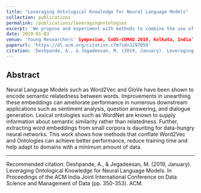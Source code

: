 ```yaml
---
title: "Leveraging Ontological Knowledge for Neural Language Models"
collection: publications
permalink: /publications/leveragingontologies
excerpt: 'We propose and experiment with methods to combine the use of ontologies and function approximaters. We pose the methods as a type of data-knowledge trade-pff and achieve superior performance on muliple tasks'
date: 2019-01-03
venue: 'Young Researchers' Symposium, CoDS-COMAD 2019, Kolkata, India'
paperurl: 'https://dl.acm.org/citation.cfm?id=3297059'
citation: 'Deshpande, A., & Jegadeesan, M. (2019, January). Leveraging Ontological Knowledge for Neural Language Models. In Proceedings of the ACM India Joint International Conference on Data Science and Management of Data (pp. 350-353). ACM.'
---
```


## Abstract

Neural Language Models such as Word2Vec and GloVe have been shown to encode semantic relatedness between words. Improvements in unearthing these embeddings can ameliorate performance in numerous downstream applications such as sentiment analysis, question answering, and dialogue generation. Lexical ontologies such as WordNet are known to supply information about semantic similarity rather than relatedness. Further, extracting word embeddings from small corpora is daunting for data-hungry neural networks. This work shows how methods that conflate Word2Vec and Ontologies can achieve better performance, reduce training time and help adapt to domains with a minimum amount of data.

<hr />

Recommended citation: Deshpande, A., & Jegadeesan, M. (2019, January). Leveraging Ontological Knowledge for Neural Language Models. In Proceedings of the ACM India Joint International Conference on Data Science and Management of Data (pp. 350-353). ACM.

